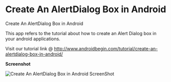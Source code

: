 Create An AlertDialog Box in Android
============================================

Create An AlertDialog Box in Android

This app refers to the tutorial about how to create an Alert Dialog box in your android applications. 

Visit our tutorial link @ http://www.androidbegin.com/tutorial/create-an-alertdialog-box-in-android/

**Screenshot**

![Create An AlertDialog Box in Android ScreenShot](http://www.androidbegin.com/wp-content/uploads/2012/10/AlertDialog-Tutorial-ScreenShots.png)

